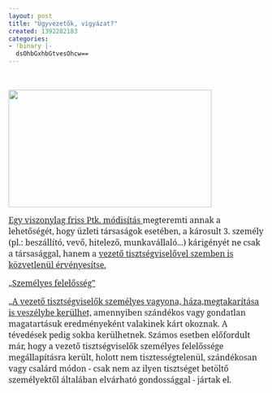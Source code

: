 ```yaml
---
layout: post
title: "Ügyvezetők, vigyázat?"
created: 1392282183
categories:
- !binary |-
  dsOhbGxhbGtvesOhcw==
---
```

<p class="MsoNormal"><span style="font-size: medium;"><br></span></p><p class="MsoNormal"><img src="/sites/goldconsulting.eu/files/img/Vil%C3%A1ggazdas%C3%A1g_20131125.jpg" height="231" width="400"></p><p class="MsoNormal"><span style="text-decoration: underline;"><span style="font-size: 12.0pt; font-family: 'Cambria','serif'; color: #262626;">Egy viszonylag friss Ptk. módisítás </span></span><span style="font-size: 12.0pt; font-family: 'Cambria','serif'; color: #262626;">megteremti annak a lehetőségét, hogy üzleti társaságok esetében, a károsult 3. személy (pl.: beszállító, vevő, hitelező, munkavállaló...) kárigényét ne csak a társasággal, hanem a <span style="text-decoration: underline;">vezető tisztségviselővel szemben is közvetlenül érvényesítse.</span></span></p><p class="MsoNormal"><span style="text-decoration: underline;"><span style="font-size: 12.0pt; font-family: 'Cambria','serif'; color: #262626;">„Személyes felelősség”</span></span></p><p class="MsoNormal" style="text-autospace: none;"><span style="font-size: 12.0pt; font-family: 'Cambria','serif'; color: #262626;">„<span style="text-decoration: underline;">A vezető tisztségviselők személyes vagyona, háza,megtakarítása is veszélybe kerülhet,</span></span><span style="font-size: 12.0pt; font-family: 'Cambria','serif'; color: #262626;"> amennyiben szándékos vagy gondatlan magatartásuk eredményeként valakinek kárt okoznak. A tévedések pedig sokba kerülhetnek. Számos esetben előfordult már, hogy a vezető tisztségviselők személyes felelőssége megállapításra került, holott nem tisztességtelenül, szándékosan vagy csalárd módon - csak nem az ilyen tisztséget betöltő személyektől általában elvárható gondossággal - jártak el.</span><strong><span style="font-size: 12.0pt; font-family: 'Cambria','serif'; color: #262626;"> <br></span></strong></p><p>&nbsp; <span style="color: #1f497d;"><br></span></p>
